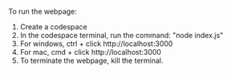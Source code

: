 To run the webpage:

1. Create a codespace
2. In the codespace terminal, run the command: "node index.js"
3.   For windows, ctrl + click http://localhost:3000
4.   For mac, cmd + click http://localhost:3000
5. To terminate the webpage, kill the terminal.
